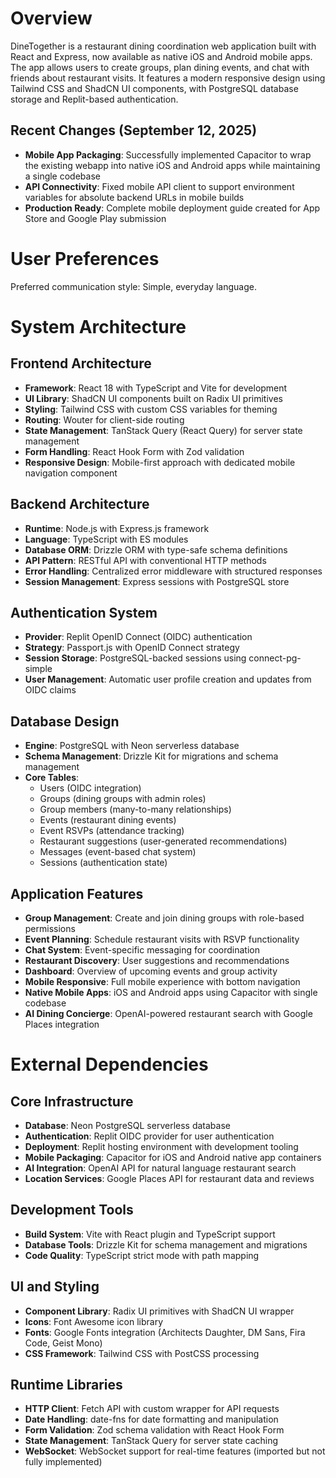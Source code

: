 # Overview

DineTogether is a restaurant dining coordination web application built with React and Express, now available as native iOS and Android mobile apps. The app allows users to create groups, plan dining events, and chat with friends about restaurant visits. It features a modern responsive design using Tailwind CSS and ShadCN UI components, with PostgreSQL database storage and Replit-based authentication.

## Recent Changes (September 12, 2025)
- **Mobile App Packaging**: Successfully implemented Capacitor to wrap the existing webapp into native iOS and Android apps while maintaining a single codebase
- **API Connectivity**: Fixed mobile API client to support environment variables for absolute backend URLs in mobile builds
- **Production Ready**: Complete mobile deployment guide created for App Store and Google Play submission

# User Preferences

Preferred communication style: Simple, everyday language.

# System Architecture

## Frontend Architecture
- **Framework**: React 18 with TypeScript and Vite for development
- **UI Library**: ShadCN UI components built on Radix UI primitives
- **Styling**: Tailwind CSS with custom CSS variables for theming
- **Routing**: Wouter for client-side routing
- **State Management**: TanStack Query (React Query) for server state management
- **Form Handling**: React Hook Form with Zod validation
- **Responsive Design**: Mobile-first approach with dedicated mobile navigation component

## Backend Architecture
- **Runtime**: Node.js with Express.js framework
- **Language**: TypeScript with ES modules
- **Database ORM**: Drizzle ORM with type-safe schema definitions
- **API Pattern**: RESTful API with conventional HTTP methods
- **Error Handling**: Centralized error middleware with structured responses
- **Session Management**: Express sessions with PostgreSQL store

## Authentication System
- **Provider**: Replit OpenID Connect (OIDC) authentication
- **Strategy**: Passport.js with OpenID Connect strategy
- **Session Storage**: PostgreSQL-backed sessions using connect-pg-simple
- **User Management**: Automatic user profile creation and updates from OIDC claims

## Database Design
- **Engine**: PostgreSQL with Neon serverless database
- **Schema Management**: Drizzle Kit for migrations and schema management
- **Core Tables**: 
  - Users (OIDC integration)
  - Groups (dining groups with admin roles)
  - Group members (many-to-many relationships)
  - Events (restaurant dining events)
  - Event RSVPs (attendance tracking)
  - Restaurant suggestions (user-generated recommendations)
  - Messages (event-based chat system)
  - Sessions (authentication state)

## Application Features
- **Group Management**: Create and join dining groups with role-based permissions
- **Event Planning**: Schedule restaurant visits with RSVP functionality
- **Chat System**: Event-specific messaging for coordination
- **Restaurant Discovery**: User suggestions and recommendations
- **Dashboard**: Overview of upcoming events and group activity
- **Mobile Responsive**: Full mobile experience with bottom navigation
- **Native Mobile Apps**: iOS and Android apps using Capacitor with single codebase
- **AI Dining Concierge**: OpenAI-powered restaurant search with Google Places integration

# External Dependencies

## Core Infrastructure
- **Database**: Neon PostgreSQL serverless database
- **Authentication**: Replit OIDC provider for user authentication
- **Deployment**: Replit hosting environment with development tooling
- **Mobile Packaging**: Capacitor for iOS and Android native app containers
- **AI Integration**: OpenAI API for natural language restaurant search
- **Location Services**: Google Places API for restaurant data and reviews

## Development Tools
- **Build System**: Vite with React plugin and TypeScript support
- **Database Tools**: Drizzle Kit for schema management and migrations
- **Code Quality**: TypeScript strict mode with path mapping

## UI and Styling
- **Component Library**: Radix UI primitives with ShadCN UI wrapper
- **Icons**: Font Awesome icon library
- **Fonts**: Google Fonts integration (Architects Daughter, DM Sans, Fira Code, Geist Mono)
- **CSS Framework**: Tailwind CSS with PostCSS processing

## Runtime Libraries
- **HTTP Client**: Fetch API with custom wrapper for API requests
- **Date Handling**: date-fns for date formatting and manipulation  
- **Form Validation**: Zod schema validation with React Hook Form
- **State Management**: TanStack Query for server state caching
- **WebSocket**: WebSocket support for real-time features (imported but not fully implemented)